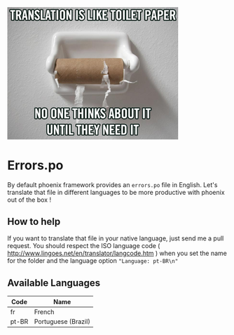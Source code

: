 <img src="https://github.com/GesJeremie/phoenix-framework-errors-po/blob/master/meme.jpg?raw=true" width="390">

# Errors.po 

By default phoenix framework provides an ```errors.po``` file in English. Let's translate that file in different languages to be more productive with phoenix out of the box !

## How to help
If you want to translate that file in your native language, just send me a pull request. You should respect the ISO language code ( http://www.lingoes.net/en/translator/langcode.htm ) when you set the name for the folder and the language option ```"Language: pt-BR\n"```

## Available Languages

| Code  | Name                |
|-------|---------------------|
| fr    | French              |
| pt-BR | Portuguese (Brazil) |
